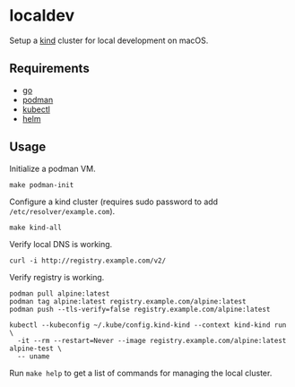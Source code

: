# localdev

Setup a [kind](https://kind.sigs.k8s.io/) cluster for local development on macOS.

## Requirements
- [go](https://go.dev/doc/install)
- [podman](https://podman.io/docs/installation)
- [kubectl](https://kubernetes.io/docs/tasks/tools/#kubectl)
- [helm](https://helm.sh/docs/intro/install/)

## Usage

Initialize a podman VM.
```
make podman-init
```

Configure a kind cluster (requires sudo password to add `/etc/resolver/example.com`).
```
make kind-all
```

Verify local DNS is working.
```
curl -i http://registry.example.com/v2/
```

Verify registry is working.
```
podman pull alpine:latest
podman tag alpine:latest registry.example.com/alpine:latest
podman push --tls-verify=false registry.example.com/alpine:latest

kubectl --kubeconfig ~/.kube/config.kind-kind --context kind-kind run \
  -it --rm --restart=Never --image registry.example.com/alpine:latest alpine-test \
  -- uname
```

Run `make help` to get a list of commands for managing the local cluster.
